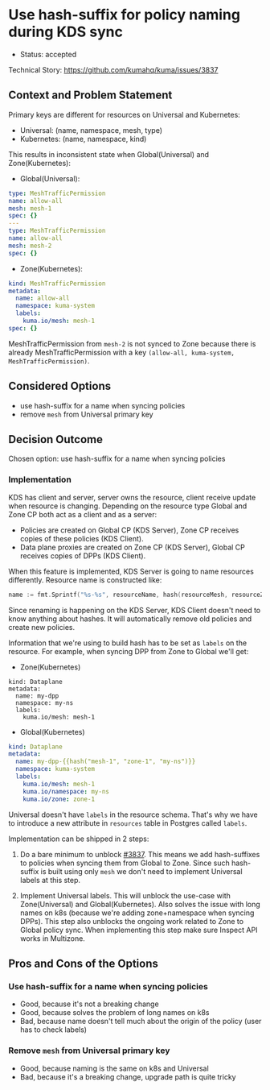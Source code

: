 # Use hash-suffix for policy naming during KDS sync

* Status: accepted

Technical Story: https://github.com/kumahq/kuma/issues/3837

## Context and Problem Statement

Primary keys are different for resources on Universal and Kubernetes:

* Universal: (name, namespace, mesh, type)
* Kubernetes: (name, namespace, kind)

This results in inconsistent state when Global(Universal) and Zone(Kubernetes):

* Global(Universal):
```yaml
type: MeshTrafficPermission
name: allow-all
mesh: mesh-1
spec: {}
---
type: MeshTrafficPermission
name: allow-all
mesh: mesh-2
spec: {}
```

* Zone(Kubernetes):
```yaml
kind: MeshTrafficPermission
metadata:
  name: allow-all
  namespace: kuma-system
  labels:
    kuma.io/mesh: mesh-1
spec: {}
```

MeshTrafficPermission from `mesh-2` is not synced to Zone because there is already MeshTrafficPermission with 
a key `(allow-all, kuma-system, MeshTrafficPermission)`.

## Considered Options

* use hash-suffix for a name when syncing policies
* remove `mesh` from Universal primary key

## Decision Outcome

Chosen option: use hash-suffix for a name when syncing policies

### Implementation

KDS has client and server, server owns the resource, client receive update when resource is changing. 
Depending on the resource type Global and Zone CP both act as a client and as a server:
* Policies are created on Global CP (KDS Server), Zone CP receives copies of these policies (KDS Client). 
* Data plane proxies are created on Zone CP (KDS Server), Global CP receives copies of DPPs (KDS Client).

When this feature is implemented, KDS Server is going to name resources differently. Resource name is constructed like:

```go
name := fmt.Sprintf("%s-%s", resourceName, hash(resourceMesh, resourceZone, resourceNamespace))
```

Since renaming is happening on the KDS Server, KDS Client doesn't need to know anything about hashes. 
It will automatically remove old policies and create new policies. 

Information that we're using to build hash has to be set as `labels` on the resource. For example, 
when syncing DPP from Zone to Global we'll get: 

* Zone(Kubernetes)
```
kind: Dataplane
metadata:
  name: my-dpp
  namespace: my-ns
  labels: 
    kuma.io/mesh: mesh-1
```

* Global(Kubernetes)
```yaml
kind: Dataplane
metadata:
  name: my-dpp-{{hash("mesh-1", "zone-1", "my-ns")}}
  namespace: kuma-system
  labels: 
    kuma.io/mesh: mesh-1
    kuma.io/namespace: my-ns
    kuma.io/zone: zone-1
```

Universal doesn't have `labels` in the resource schema. That's why we have to introduce a new attribute 
in `resources` table in Postgres called `labels`. 

Implementation can be shipped in 2 steps:

1. Do a bare minimum to unblock [#3837](https://github.com/kumahq/kuma/issues/3837). This means we add hash-suffixes
to policies when syncing them from Global to Zone. Since such hash-suffix is built using only `mesh` we don't need to
implement Universal labels at this step. 

2. Implement Universal labels. This will unblock the use-case with Zone(Universal) and Global(Kubernetes). Also solves
the issue with long names on k8s (because we're adding zone+namespace when syncing DPPs). This step also unblocks the 
ongoing work related to Zone to Global policy sync. When implementing this step make sure Inspect API works in Multizone.

## Pros and Cons of the Options <!-- optional -->

### Use hash-suffix for a name when syncing policies

* Good, because it's not a breaking change 
* Good, because solves the problem of long names on k8s
* Bad, because name doesn't tell much about the origin of the policy (user has to check labels)

### Remove `mesh` from Universal primary key

* Good, because naming is the same on k8s and Universal
* Bad, because it's a breaking change, upgrade path is quite tricky
